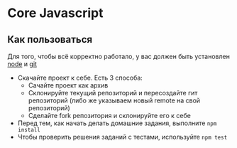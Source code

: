 # Core Javascript

## Как пользоваться

Для того, чтобы всё корректно работало, у вас должен быть установлен [node](https://nodejs.org/en/) и [git](https://git-scm.com/)

-   Скачайте проект к себе. Есть 3 способа:
    -   Сачайте проект как архив
    -   Склонируйте текущий репозиторий и пересоздайте гит репозиторий (либо же указываем новый remote на свой репозиторий)
    -   Сделайте fork репозитория и склонируйте его к себе
-   Перед тем, как начать делать домашние задания, выполните `npm install`
-   Чтобы проверить решения заданий с тестами, используйте `npm test`
